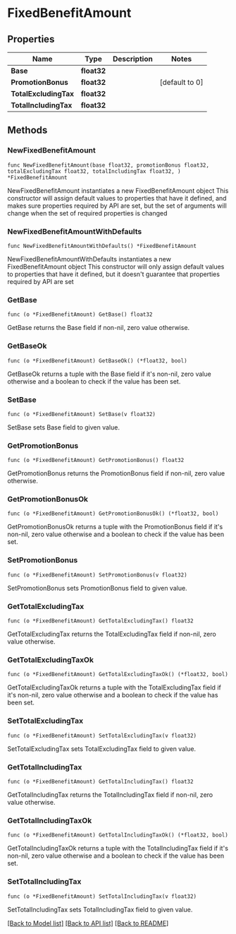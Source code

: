 # FixedBenefitAmount

## Properties

Name | Type | Description | Notes
------------ | ------------- | ------------- | -------------
**Base** | **float32** |  | 
**PromotionBonus** | **float32** |  | [default to 0]
**TotalExcludingTax** | **float32** |  | 
**TotalIncludingTax** | **float32** |  | 

## Methods

### NewFixedBenefitAmount

`func NewFixedBenefitAmount(base float32, promotionBonus float32, totalExcludingTax float32, totalIncludingTax float32, ) *FixedBenefitAmount`

NewFixedBenefitAmount instantiates a new FixedBenefitAmount object
This constructor will assign default values to properties that have it defined,
and makes sure properties required by API are set, but the set of arguments
will change when the set of required properties is changed

### NewFixedBenefitAmountWithDefaults

`func NewFixedBenefitAmountWithDefaults() *FixedBenefitAmount`

NewFixedBenefitAmountWithDefaults instantiates a new FixedBenefitAmount object
This constructor will only assign default values to properties that have it defined,
but it doesn't guarantee that properties required by API are set

### GetBase

`func (o *FixedBenefitAmount) GetBase() float32`

GetBase returns the Base field if non-nil, zero value otherwise.

### GetBaseOk

`func (o *FixedBenefitAmount) GetBaseOk() (*float32, bool)`

GetBaseOk returns a tuple with the Base field if it's non-nil, zero value otherwise
and a boolean to check if the value has been set.

### SetBase

`func (o *FixedBenefitAmount) SetBase(v float32)`

SetBase sets Base field to given value.


### GetPromotionBonus

`func (o *FixedBenefitAmount) GetPromotionBonus() float32`

GetPromotionBonus returns the PromotionBonus field if non-nil, zero value otherwise.

### GetPromotionBonusOk

`func (o *FixedBenefitAmount) GetPromotionBonusOk() (*float32, bool)`

GetPromotionBonusOk returns a tuple with the PromotionBonus field if it's non-nil, zero value otherwise
and a boolean to check if the value has been set.

### SetPromotionBonus

`func (o *FixedBenefitAmount) SetPromotionBonus(v float32)`

SetPromotionBonus sets PromotionBonus field to given value.


### GetTotalExcludingTax

`func (o *FixedBenefitAmount) GetTotalExcludingTax() float32`

GetTotalExcludingTax returns the TotalExcludingTax field if non-nil, zero value otherwise.

### GetTotalExcludingTaxOk

`func (o *FixedBenefitAmount) GetTotalExcludingTaxOk() (*float32, bool)`

GetTotalExcludingTaxOk returns a tuple with the TotalExcludingTax field if it's non-nil, zero value otherwise
and a boolean to check if the value has been set.

### SetTotalExcludingTax

`func (o *FixedBenefitAmount) SetTotalExcludingTax(v float32)`

SetTotalExcludingTax sets TotalExcludingTax field to given value.


### GetTotalIncludingTax

`func (o *FixedBenefitAmount) GetTotalIncludingTax() float32`

GetTotalIncludingTax returns the TotalIncludingTax field if non-nil, zero value otherwise.

### GetTotalIncludingTaxOk

`func (o *FixedBenefitAmount) GetTotalIncludingTaxOk() (*float32, bool)`

GetTotalIncludingTaxOk returns a tuple with the TotalIncludingTax field if it's non-nil, zero value otherwise
and a boolean to check if the value has been set.

### SetTotalIncludingTax

`func (o *FixedBenefitAmount) SetTotalIncludingTax(v float32)`

SetTotalIncludingTax sets TotalIncludingTax field to given value.



[[Back to Model list]](../README.md#documentation-for-models) [[Back to API list]](../README.md#documentation-for-api-endpoints) [[Back to README]](../README.md)


